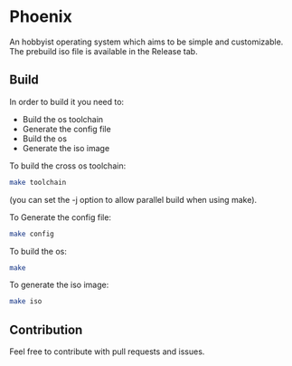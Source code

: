# Phoenix
An hobbyist operating system which aims to be simple and customizable.\
The prebuild iso file is available in the Release tab.

## Build
In order to build it you need to:
- Build the os toolchain
- Generate the config file
- Build the os
- Generate the iso image

To build the cross os toolchain:
```bash
make toolchain
```
(you can set the -j option to allow parallel build when using make).

To Generate the config file:
```bash
make config
```

To build the os:
```bash
make
```

To generate the iso image:
```bash
make iso
```

## Contribution
Feel free to contribute with pull requests and issues.
